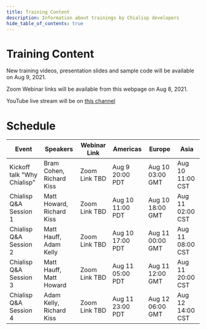 ```yaml
---
title: Training Content
description: Information about trainings by Chialisp developers
hide_table_of_contents: true
---
```


# Training Content

New training videos, presentation slides and sample code will be available on Aug 9, 2021.

Zoom Webinar links will be available from this webpage on Aug 8, 2021.

YouTube live stream will be on [this channel](https://www.youtube.com/channel/UChFkJ3OAUvnHZdiQISWdWPA)

# Schedule

|Event|Speakers|Webinar Link|Americas|Europe|Asia
|---|---|---|---|---|---|
|Kickoff talk "Why Chialisp" | Bram Cohen, Richard Kiss | Zoom Link TBD | Aug 9 20:00 PDT | Aug 10 03:00 GMT | Aug 10 11:00 CST|
|Chialisp Q&A Session 1 | Matt Howard, Richard Kiss | Zoom Link TBD | Aug 10 11:00 PDT | Aug 10 18:00 GMT | Aug 11 02:00 CST|
|Chialisp Q&A Session 2 | Matt Hauff, Adam Kelly | Zoom Link TBD | Aug 10 17:00 PDT | Aug 11 00:00 GMT | Aug 11 08:00 CST|
|Chialisp Q&A Session 3 | Matt Hauff, Matt Howard | Zoom Link TBD | Aug 11 05:00 PDT | Aug 11 12:00 GMT | Aug 11 20:00 CST|
|Chialisp Q&A Session 4 | Adam Kelly, Richard Kiss | Zoom Link TBD | Aug 11 23:00 PDT | Aug 12 06:00 GMT | Aug 12 14:00 CST|
